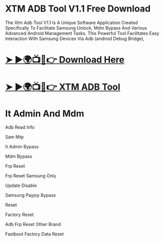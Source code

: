 # XTM ADB Tool V1.1 Free Download
The Xtm Adb Tool V1.1 Is A Unique Software Application Created Specifically To Facilitate Samsung Unlock, Mdm Bypass And Various Advanced Android Management Tasks. This Powerful Tool Facilitates Easy Interaction With Samsung Devices Via Adb (android Debug Bridge), 
# [➤ ►🌍📺📱👉 Download Here](https://gsmatoztool.com/xtm-adb-tool/)
# [➤ ►🌍📺📱👉 XTM ADB Tool](https://foxly.link/3Pd5Wm)

# It Admin And Mdm

Adb Read Info

Sam Mtp

It Admin Bypass

Mdm Bypass

Frp Reset

Frp Reset Samsung Only

Update Disable

Samsung Payjoy Bypass

Reset

Factory Reset

Adb Frp Reset Other Brand

Fastboot Factory Data Reset
